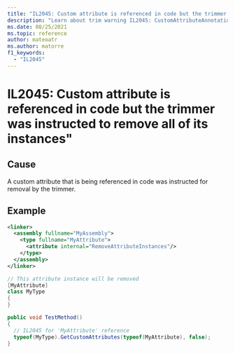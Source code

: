 ```yaml
---
title: "IL2045: Custom attribute is referenced in code but the trimmer was instructed to remove all of its instances"
description: "Learn about trim warning IL2045: CustomAttributeAnnotationsRemovingUsedAttribute"
ms.date: 08/25/2021
ms.topic: reference
author: mateoatr
ms.author: matorre
f1_keywords:
  - "IL2045"
---
```

# IL2045: Custom attribute is referenced in code but the trimmer was instructed to remove all of its instances"

## Cause

A custom attribute that is being referenced in code was instructed for removal by the trimmer.

## Example

```XML
<linker>
  <assembly fullname="MyAssembly">
    <type fullname="MyAttribute">
      <attribute internal="RemoveAttributeInstances"/>
    </type>
  </assembly>
</linker>
```

```C#
// This attribute instance will be removed
[MyAttribute]
class MyType
{
}

public void TestMethod()
{
  // IL2045 for 'MyAttribute' reference
  typeof(MyType).GetCustomAttributes(typeof(MyAttribute), false);
}
```